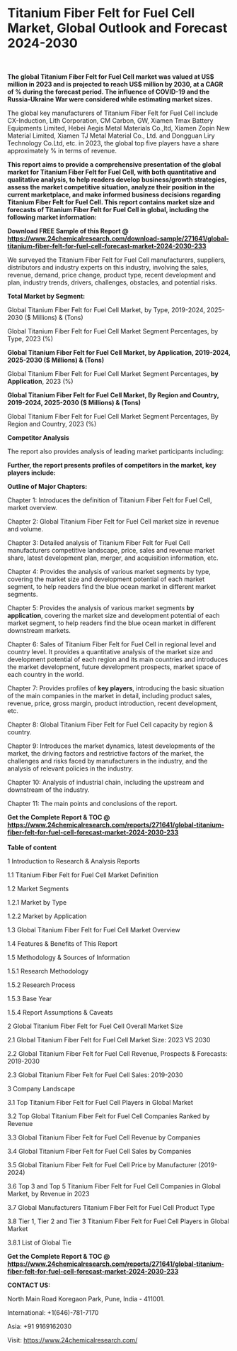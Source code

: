 <h1>Titanium Fiber Felt for Fuel Cell Market, Global Outlook and Forecast 2024-2030</h1><br/><p><strong>The global Titanium Fiber Felt for Fuel Cell market was valued at US$ million in 2023 and is projected to reach US$ million by 2030, at a <strong>CAGR</strong> of % during the forecast period. The influence of COVID-19 and the Russia-Ukraine War were considered while estimating market sizes.</strong></p><p>The global key manufacturers of Titanium Fiber Felt for Fuel Cell include CX-Induction, Lith Corporation, CM Carbon, GW, Xiamen Tmax Battery Equipments Limited, Hebei Aegis Metal Materials Co.,ltd, Xiamen Zopin New Material Limited, Xiamen TJ Metal Material Co., Ltd. and Dongguan Liry Technology Co.Ltd, etc. in 2023, the global top five players have a share approximately % in terms of revenue.</p><p><strong>This report aims to provide a comprehensive presentation of the global market for Titanium Fiber Felt for Fuel Cell, with both quantitative and qualitative analysis, to help readers develop business/growth strategies, assess the market competitive situation, analyze their position in the current marketplace, and make informed business decisions regarding Titanium Fiber Felt for Fuel Cell. This report contains market size and forecasts of Titanium Fiber Felt for Fuel Cell in global, including the following market information:</strong></p><div><b>Download FREE Sample of this Report @ <a href="https://www.24chemicalresearch.com/download-sample/271641/global-titanium-fiber-felt-for-fuel-cell-forecast-market-2024-2030-233">https://www.24chemicalresearch.com/download-sample/271641/global-titanium-fiber-felt-for-fuel-cell-forecast-market-2024-2030-233</a></b></div><p>We surveyed the Titanium Fiber Felt for Fuel Cell manufacturers, suppliers, distributors and industry experts on this industry, involving the sales, revenue, demand, price change, product type, recent development and plan, industry trends, drivers, challenges, obstacles, and potential risks.</p><p><strong>Total Market by Segment:</strong></p><p>Global Titanium Fiber Felt for Fuel Cell Market, by Type, 2019-2024, 2025-2030 ($ Millions) & (Tons)</p><p>Global Titanium Fiber Felt for Fuel Cell Market Segment Percentages, by Type, 2023 (%)</p><p><strong>Global Titanium Fiber Felt for Fuel Cell Market, <strong>by Application</strong>, 2019-2024, 2025-2030 ($ Millions) & (Tons)</strong></p><p>Global Titanium Fiber Felt for Fuel Cell Market Segment Percentages, <strong>by Application</strong>, 2023 (%)</p><p><strong>Global Titanium Fiber Felt for Fuel Cell Market, By Region and Country, 2019-2024, 2025-2030 ($ Millions) & (Tons)</strong></p><p>Global Titanium Fiber Felt for Fuel Cell Market Segment Percentages, By Region and Country, 2023 (%)</p><p><strong>Competitor Analysis</strong></p><p>The report also provides analysis of leading market participants including:</p><p><strong>Further, the report presents profiles of competitors in the market, <strong>key players</strong> include:</strong></p><p><strong>Outline of Major Chapters:</strong></p><p>Chapter 1: Introduces the definition of Titanium Fiber Felt for Fuel Cell, market overview.</p><p>Chapter 2: Global Titanium Fiber Felt for Fuel Cell market size in revenue and volume.</p><p>Chapter 3: Detailed analysis of Titanium Fiber Felt for Fuel Cell manufacturers competitive landscape, price, sales and revenue market share, latest development plan, merger, and acquisition information, etc.</p><p>Chapter 4: Provides the analysis of various market segments by type, covering the market size and development potential of each market segment, to help readers find the blue ocean market in different market segments.</p><p>Chapter 5: Provides the analysis of various market segments <strong>by application</strong>, covering the market size and development potential of each market segment, to help readers find the blue ocean market in different downstream markets.</p><p>Chapter 6: Sales of Titanium Fiber Felt for Fuel Cell in regional level and country level. It provides a quantitative analysis of the market size and development potential of each region and its main countries and introduces the market development, future development prospects, market space of each country in the world.</p><p>Chapter 7: Provides profiles of <strong>key players</strong>, introducing the basic situation of the main companies in the market in detail, including product sales, revenue, price, gross margin, product introduction, recent development, etc.</p><p>Chapter 8: Global Titanium Fiber Felt for Fuel Cell capacity by region & country.</p><p>Chapter 9: Introduces the market dynamics, latest developments of the market, the driving factors and restrictive factors of the market, the challenges and risks faced by manufacturers in the industry, and the analysis of relevant policies in the industry.</p><p>Chapter 10: Analysis of industrial chain, including the upstream and downstream of the industry.</p><p>Chapter 11: The main points and conclusions of the report.</p><div><b>Get the Complete Report & TOC @ <a href="https://www.24chemicalresearch.com/reports/271641/global-titanium-fiber-felt-for-fuel-cell-forecast-market-2024-2030-233">https://www.24chemicalresearch.com/reports/271641/global-titanium-fiber-felt-for-fuel-cell-forecast-market-2024-2030-233</a></b></div><br><b>Table of content</b><p>1 Introduction to Research & Analysis Reports<br />
 
  1.1 Titanium Fiber Felt for Fuel Cell Market Definition<br />
 
  1.2 Market Segments<br />
 
  1.2.1 Market by Type<br />
 
  1.2.2 Market by Application<br />
 
  1.3 Global Titanium Fiber Felt for Fuel Cell Market Overview<br />
 
  1.4 Features & Benefits of This Report<br />
 
  1.5 Methodology & Sources of Information<br />
 
  1.5.1 Research Methodology<br />
 
  1.5.2 Research Process<br />
 
  1.5.3 Base Year<br />
 
  1.5.4 Report Assumptions & Caveats<br />
 
 2 Global Titanium Fiber Felt for Fuel Cell Overall Market Size<br />
 
  2.1 Global Titanium Fiber Felt for Fuel Cell Market Size: 2023 VS 2030<br />
 
  2.2 Global Titanium Fiber Felt for Fuel Cell Revenue, Prospects & Forecasts: 2019-2030<br />
 
  2.3 Global Titanium Fiber Felt for Fuel Cell Sales: 2019-2030<br />
 
 3 Company Landscape<br />
 
  3.1 Top Titanium Fiber Felt for Fuel Cell Players in Global Market<br />
 
  3.2 Top Global Titanium Fiber Felt for Fuel Cell Companies Ranked by Revenue<br />
 
  3.3 Global Titanium Fiber Felt for Fuel Cell Revenue by Companies<br />
 
  3.4 Global Titanium Fiber Felt for Fuel Cell Sales by Companies<br />
 
  3.5 Global Titanium Fiber Felt for Fuel Cell Price by Manufacturer (2019-2024)<br />
 
  3.6 Top 3 and Top 5 Titanium Fiber Felt for Fuel Cell Companies in Global Market, by Revenue in 2023<br />
 
  3.7 Global Manufacturers Titanium Fiber Felt for Fuel Cell Product Type<br />
 
  3.8 Tier 1, Tier 2 and Tier 3 Titanium Fiber Felt for Fuel Cell Players in Global Market<br />
 
  3.8.1 List of Global Tie<br><div><b>Get the Complete Report & TOC @ <a href="https://www.24chemicalresearch.com/reports/271641/global-titanium-fiber-felt-for-fuel-cell-forecast-market-2024-2030-233">https://www.24chemicalresearch.com/reports/271641/global-titanium-fiber-felt-for-fuel-cell-forecast-market-2024-2030-233</a></b></div></p>
 
 <b>CONTACT US:</b><br>
 
 North Main Road Koregaon Park, Pune, India - 411001.<br/>
 
 International: +1(646)-781-7170<br/>
 
 Asia: +91 9169162030<br/>
 
 Visit: <a href="https://www.24chemicalresearch.com/">https://www.24chemicalresearch.com/</a>
 
 <br>